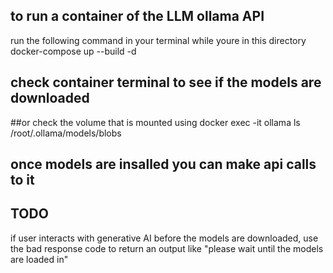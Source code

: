 ## to run a container of the LLM ollama API

run the following command in your terminal while youre in this directory
docker-compose up --build -d

## check container terminal to see if the models are downloaded
##or check the volume that is mounted using 
docker exec -it ollama ls /root/.ollama/models/blobs

## once models are insalled you can make api calls to it
## TODO
if user interacts with generative AI before the models are downloaded, use the bad response code to return an output like
"please wait until the models are loaded in"
